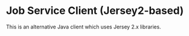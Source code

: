 # Job Service Client (Jersey2-based)

This is an alternative Java client which uses Jersey 2.x libraries.
